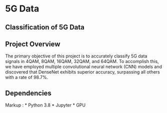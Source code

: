 # **5G Data**
## Classification of 5G Data

## **Project Overview**

The primary objective of this project is to accurately classify 5G data signals in 4QAM, 8QAM, 16QAM, 32QAM, and 64QAM. To accomplish this, we have employed multiple convolutional neural network (CNN) models and discovered that DenseNet exhibits superior accuracy, surpassing all others with a rate of 98.7%.

## **Dependencies**
 Markup : * Python 3.8
          * Jupyter
          * GPU



